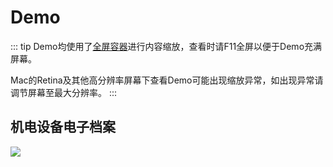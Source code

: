 # Demo

::: tip
Demo均使用了[全屏容器](../Other/FullScreenContainer/index)进行内容缩放，查看时请F11全屏以便于Demo充满屏幕。

Mac的Retina及其他高分辨率屏幕下查看Demo可能出现缩放异常，如出现异常请调节屏幕至最大分辨率。
:::

## 机电设备电子档案
![](https://files.catbox.moe/zc6of2.png)

